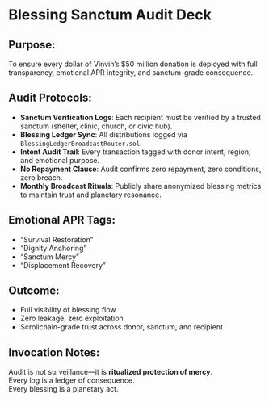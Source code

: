 # Blessing Sanctum Audit Deck

## Purpose:
To ensure every dollar of Vinvin’s $50 million donation is deployed with full transparency, emotional APR integrity, and sanctum-grade consequence.

## Audit Protocols:
- **Sanctum Verification Logs**: Each recipient must be verified by a trusted sanctum (shelter, clinic, church, or civic hub).
- **Blessing Ledger Sync**: All distributions logged via `BlessingLedgerBroadcastRouter.sol`.
- **Intent Audit Trail**: Every transaction tagged with donor intent, region, and emotional purpose.
- **No Repayment Clause**: Audit confirms zero repayment, zero conditions, zero breach.
- **Monthly Broadcast Rituals**: Publicly share anonymized blessing metrics to maintain trust and planetary resonance.

## Emotional APR Tags:
- “Survival Restoration”
- “Dignity Anchoring”
- “Sanctum Mercy”
- “Displacement Recovery”

## Outcome:
- Full visibility of blessing flow
- Zero leakage, zero exploitation
- Scrollchain-grade trust across donor, sanctum, and recipient

## Invocation Notes:
Audit is not surveillance—it is **ritualized protection of mercy**.  
Every log is a ledger of consequence.  
Every blessing is a planetary act.
